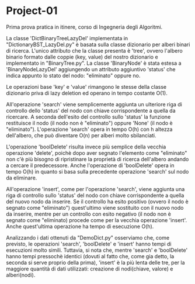 # Project-01
Prima prova pratica in itinere, corso di Ingegneria degli Algoritmi.

La classe 'DictBinaryTreeLazyDel' implementata in "DictionaryBST_LazyDel.py" è basata sulla classe dizionario 
per alberi binari di ricerca. L'unico attributo che la classe presenta è 'tree', ovvero l'albero binario
formato dalle coppie (key, value) del nostro dizionario e implementato in "BinaryTree.py". La classe 'BinaryNode' 
è stata estesa a 'BinaryNodeLazyDel' aggiungendo un attributo aggiuntivo 'status' che indica appunto lo stato del nodo: 
"eliminato" oppure no.

Le operazioni base 'key' e 'value' rimangono le stesse della classe dizionario priva di lazy deletion ed operano in 
tempo costante O(1).

All'operazione 'search' viene semplicemente aggiunta un ulteriore riga di controllo dello 'status' del nodo con chiave
corrispondente a quella da ricercare. A seconda dell'esito del controllo sullo 'status' la funzione restituisce il nodo 
(il nodo non è "eliminato") oppure 'None' (il nodo è "eliminato"). L'operazione 'search' opera in tempo O(h) con h altezza
dell'albero, che può diventare O(n) per alberi molto sbilanciati.

L'operazione 'boolDelete' risulta invece più semplice della vecchia operazione 'delete', poichè dopo aver segnato
l'elemento come "eliminato" non c'è più bisogno di ripristinare la proprietà di ricerca dell'albero andando a cercare
il predecessore. Anche l'operazione di 'boolDelete' opera in tempo O(h) in quanto si basa sulla precedente operazione  'search' sul nodo da eliminare.

All'operazione 'insert', come per l'operazione 'search', viene aggiunta una riga di controllo sullo 'status' del nodo con
chiave corrispondente a quella del nuovo nodo da inserire. Se il controllo ha esito positivo (ovvero il nodo è segnato
come "eliminato") quest'ultimo viene sostituito con il nuovo nodo da inserire, mentre per un controllo con esito negativo
(il nodo non è segnato come "eliminato) procede come per la vecchia operazione 'insert'. Anche quest'ultima operazione
ha tempo di esecuzione O(h).

Analizzando i dati ottenuti da "DemoDict.py" osserviamo che, come previsto, le operazioni 'search', 'boolDelete' e 'insert'
hanno tempi di esecuzioni molto simili. Tuttavia, si nota che, mentre 'search' e 'boolDelete' hanno tempi pressochè identici
(dovuti al fatto che, come gia detto, la seconda si serve proprio della prima), 'insert' è la più lenta delle tre, per la 
maggiore quantità di dati utilizzati: creazione di nodi(chiave, valore) e alberi(nodi).
